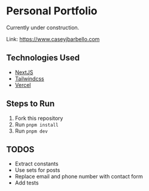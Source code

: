 # Personal Portfolio

Currently under construction.

Link: https://www.caseyjbarbello.com

## Technologies Used

- [NextJS](https://nextjs.org/)
- [Tailwindcss](https://tailwindcss.com/)
- [Vercel](https://vercel.com/home)

## Steps to Run

1. Fork this repository
2. Run `pnpm install`
3. Run `pnpm dev`

## TODOS

- Extract constants
- Use sets for posts
- Replace email and phone number with contact form
- Add tests
